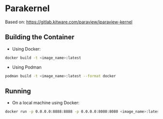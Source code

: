 # Parakernel

Based on: https://gitlab.kitware.com/paraview/iparaview-kernel

## Building the Container

* Using Docker:
```bash
docker build -t <image_name>:latest
```

* Using Podman
```bash
podman build -t <image_name>:latest --format docker
```

## Running

* On a local machine using Docker:
```bash
docker run -p 0.0.0.0:8888:8888 -p 0.0.0.0:8080:8080 <image_name>:latest
```
